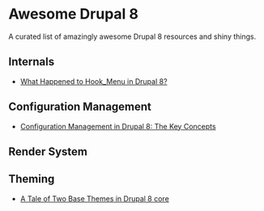 # Awesome Drupal 8

A curated list of amazingly awesome Drupal 8 resources and shiny things.

## Internals

* [What Happened to Hook_Menu in Drupal 8?](https://www.lullabot.com/articles/what-happened-to-hook_menu-in-drupal-8)

## Configuration Management

* [Configuration Management in Drupal 8: The Key Concepts](https://www.lullabot.com/articles/configuration-management-in-drupal-8-the-key-concepts)

## Render System

## Theming

* [A Tale of Two Base Themes in Drupal 8 core](https://www.lullabot.com/articles/a-tale-of-two-base-themes-in-drupal-8-core)
